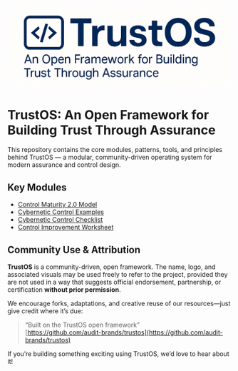 ![TrustOS Logo](assets/TrustOS_white_back.png)

# TrustOS: An Open Framework for Building Trust Through Assurance

This repository contains the core modules, patterns, tools, and principles behind TrustOS — a modular, community-driven operating system for modern assurance and control design.

## Key Modules

- [Control Maturity 2.0 Model](control_maturity_model.md)
- [Cybernetic Control Examples](cybernetic_examples.md)
- [Cybernetic Control Checklist](cybernetic_control_checklist.md)
- [Control Improvement Worksheet](control_improvement_worksheet.md)

## Community Use & Attribution

**TrustOS** is a community-driven, open framework. The name, logo, and associated visuals may be used freely to refer to the project, provided they are not used in a way that suggests official endorsement, partnership, or certification **without prior permission**.

We encourage forks, adaptations, and creative reuse of our resources—just give credit where it’s due:

> “Built on the TrustOS open framework”  
> [https://github.com/audit-brands/trustos](https://github.com/audit-brands/trustos)

If you’re building something exciting using TrustOS, we’d love to hear about it!
